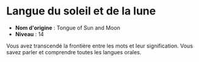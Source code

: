 # Langue du soleil et de la lune

 * **Nom d'origine** : Tongue of Sun and Moon
 * **Niveau** : 14


<p>Vous avez transcendé la frontière entre les mots et leur signification. Vous savez parler et comprendre toutes les langues orales.</p>